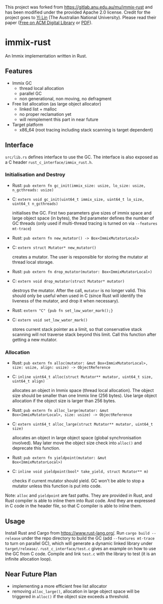 This project was forked from https://gitlab.anu.edu.au/mu/immix-rust and has been modified under the provided Apache 2.0
license. Credit for the project goes to [Yi Lin](https://cecs.anu.edu.au/people/yi-lin) (The Australian National
University). Please read their paper ([Free on ACM Digital Library](https://dl.acm.org/doi/abs/10.1145/3241624.2926707)
or [PDF](http://users.cecs.anu.edu.au/~steveb/pubs/papers/rust-ismm-2016.pdf)).

immix-rust
==========

An Immix implementation written in Rust.

Features
--------

* Immix GC
    * thread local allocation
    * parallel GC
    * non generational, non moving, no defragment
* Free list allocation (as large object allocator)
    * linked list + malloc
    * no proper reclamation yet
    * will reimplement this part in near future
* Target platform
    * x86_64 (root tracing including stack scanning is target dependent)

Interface
--------------
`src/lib.rs` defines interface to use the GC. The interface is also
exposed as a C header `rust_c_interface/immix_rust.h`.

### Initialisation and Destroy

* Rust: `pub extern fn gc_init(immix_size: usize, lo_size: usize, n_gcthreads: usize)`
* C: `extern void gc_init(uint64_t immix_size, uint64_t lo_size, uint64_t n_gcthreads)`

   initialises the GC. First two parameters give sizes of immix space and
   large object space (in bytes), the 3rd parameter defines the number of
   GC threads (only used if multi-thread tracing is turned on via
   `--features mt-trace`)

* Rust: `pub extern fn new_mutator() -> Box<ImmixMutatorLocal>`
* C: `extern struct Mutator* new_mutator()`

   creates a mutator. The user is responsible for storing the mutator at thread
   local storage.

* Rust: `pub extern fn drop_mutator(mutator: Box<ImmixMutatorLocal>)`
* C: `extern void drop_mutator(struct Mutator* mutator)`

   destroys the mutator. After the call, `mutator` is no longer valid. This should
   only be useful when used in C (since Rust will identify the liveness of the mutator,
   and drop it when necessary).

* Rust: `extern "C" {pub fn set_low_water_mark();}`
* C: `extern void set_low_water_mark()`

   stores current stack pointer as a limit, so that conservative stack scanning
   will not traverse stack beyond this limit. Call this function after getting
   a new mutator.

### Allocation

* Rust: `pub extern fn alloc(mutator: &mut Box<ImmixMutatorLocal>, size: usize, align: usize) -> ObjectReference`
* C: `inline uint64_t alloc(struct Mutator** mutator, uint64_t size, uint64_t align)`

  allocates an object in Immix space (thread local allocation).
  The object size should be smaller than one Immix line (256 bytes).
  Use large object allocation if the object size is larger than 256 bytes.

* Rust: `pub extern fn alloc_large(mutator: &mut Box<ImmixMutatorLocal>, size: usize) -> ObjectReference`
* C: `extern uint64_t alloc_large(struct Mutator** mutator, uint64_t size)`

  allocates an object in large object space (global synchronisation involved).
  May later move the object size check into `alloc()` and deprecate this function.

* Rust: `pub extern fn yieldpoint(mutator: &mut Box<ImmixMutatorLocal>)`
* C: `inline void yieldpoint(bool* take_yield, struct Mutator** m)`

  checks if current mutator should yield. GC won't be able to stop a mutator
  unless this function is put into code.

Note: `alloc` and `yieldpoint` are fast paths. They are provided in Rust,
and Rust compiler is able to inline them into Rust code. And they are
expressed in C code in the header file, so that C compiler is able to inline them.

Usage
-----
Install Rust and Cargo from https://www.rust-lang.org/.
Run `cargo build --release` under the repo directory to build the GC
(add `--features mt-trace` to turn on parallel GC), which
will generate a dynamic linked library under `target/release/`.
`rust_c_interface/test.c` gives an example on how to use the GC from
C code. Compile and link `test.c` with the library to test (it is an
infinite allocation loop).

Near Future Plan
------

* implementing a more efficient free list allocator
* removing `alloc_large()`, allocation in large object space will be triggered
in `alloc()` if the object size exceeds a threshold.
